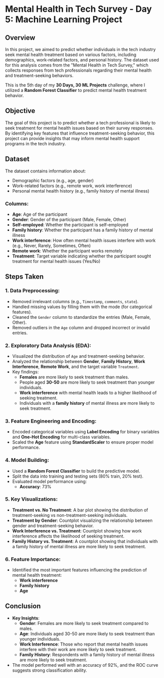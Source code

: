 # **Mental Health in Tech Survey - Day 5: Machine Learning Project**

## **Overview**
In this project, we aimed to predict whether individuals in the tech industry seek mental health treatment based on various factors, including demographics, work-related factors, and personal history. The dataset used for this analysis comes from the "Mental Health in Tech Survey," which collects responses from tech professionals regarding their mental health and treatment-seeking behaviors.

This is the 5th day of my **30 Days, 30 ML Projects** challenge, where I utilized a **Random Forest Classifier** to predict mental health treatment behavior.

## **Objective**
The goal of this project is to predict whether a tech professional is likely to seek treatment for mental health issues based on their survey responses. By identifying key features that influence treatment-seeking behavior, this project can provide insights that may inform mental health support programs in the tech industry.

## **Dataset**
The dataset contains information about:
- Demographic factors (e.g., age, gender)
- Work-related factors (e.g., remote work, work interference)
- Personal mental health history (e.g., family history of mental illness)

### **Columns:**
- **Age**: Age of the participant
- **Gender**: Gender of the participant (Male, Female, Other)
- **Self-employed**: Whether the participant is self-employed
- **Family history**: Whether the participant has a family history of mental illness
- **Work interference**: How often mental health issues interfere with work (e.g., Never, Rarely, Sometimes, Often)
- **Remote work**: Whether the participant works remotely
- **Treatment**: Target variable indicating whether the participant sought treatment for mental health issues (Yes/No)

## **Steps Taken**
### **1. Data Preprocessing**:
- Removed irrelevant columns (e.g., `Timestamp`, `comments`, `state`).
- Handled missing values by filling them with the mode (for categorical features).
- Cleaned the `Gender` column to standardize the entries (Male, Female, Other).
- Removed outliers in the `Age` column and dropped incorrect or invalid entries.
  
### **2. Exploratory Data Analysis (EDA)**:
- Visualized the distribution of `Age` and treatment-seeking behavior.
- Analyzed the relationship between **Gender**, **Family History**, **Work Interference**, **Remote Work**, and the target variable `Treatment`.
- Key findings:
  - **Females** are more likely to seek treatment than males.
  - People aged **30-50** are more likely to seek treatment than younger individuals.
  - **Work interference** with mental health leads to a higher likelihood of seeking treatment.
  - Individuals with a **family history** of mental illness are more likely to seek treatment.

### **3. Feature Engineering and Encoding**:
- Encoded categorical variables using **Label Encoding** for binary variables and **One-Hot Encoding** for multi-class variables.
- Scaled the **Age** feature using **StandardScaler** to ensure proper model performance.

### **4. Model Building**:
- Used a **Random Forest Classifier** to build the predictive model.
- Split the data into training and testing sets (80% train, 20% test).
- Evaluated model performance using:
  - **Accuracy**: 73%

### **5. Key Visualizations**:
- **Treatment vs. No Treatment**: A bar plot showing the distribution of treatment-seeking vs non-treatment-seeking individuals.
- **Treatment by Gender**: Countplot visualizing the relationship between gender and treatment-seeking behavior.
- **Work Interference vs. Treatment**: Countplot showing how work interference affects the likelihood of seeking treatment.
- **Family History vs. Treatment**: A countplot showing that individuals with a family history of mental illness are more likely to seek treatment.

### **6. Feature Importance**:
- Identified the most important features influencing the prediction of mental health treatment:
  - **Work interference**
  - **Family history**
  - **Age**

## **Conclusion**
- **Key Insights**:
  - **Gender**: Females are more likely to seek treatment compared to males.
  - **Age**: Individuals aged 30-50 are more likely to seek treatment than younger individuals.
  - **Work Interference**: Those who report that mental health issues interfere with their work are more likely to seek treatment.
  - **Family History**: Respondents with a family history of mental illness are more likely to seek treatment.
- The model performed well with an accuracy of 92%, and the ROC curve suggests strong classification ability.

